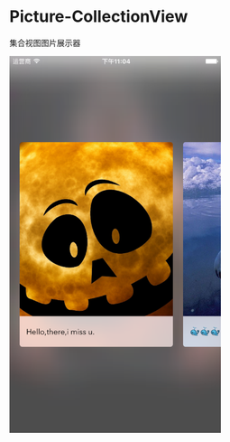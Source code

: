 # Picture-CollectionView
集合视图图片展示器

<p></p>
 <img src="SimulatorScreen Shot.png" width = "375" height = "667" alt="图片名称" align=left />